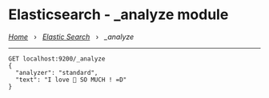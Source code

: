 # Elasticsearch - _analyze module

*[Home](../README.md)* &nbsp; › &nbsp; 
*[Elastic Search](./elasticsearch.md)* &nbsp; › &nbsp; 
*_analyze*

---

```
GET localhost:9200/_analyze
{
  "analyzer": "standard",
  "text": "I love 🍕 SO MUCH ! =D"
}
```